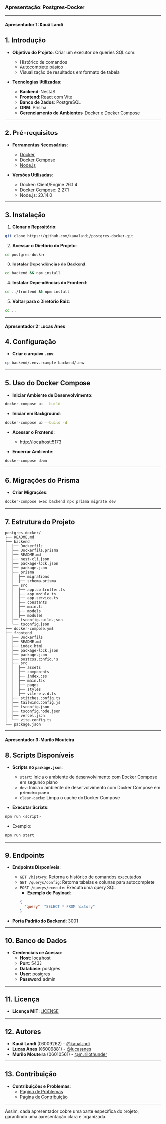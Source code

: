 ### Apresentação: Postgres-Docker

---

#### **Apresentador 1: Kauã Landi**

## 1. Introdução
- **Objetivo do Projeto**: Criar um executor de queries SQL com:
  - Histórico de comandos
  - Autocomplete básico
  - Visualização de resultados em formato de tabela

- **Tecnologias Utilizadas**:
  - **Backend**: NestJS
  - **Frontend**: React com Vite
  - **Banco de Dados**: PostgreSQL
  - **ORM**: Prisma
  - **Gerenciamento de Ambientes**: Docker e Docker Compose

---

## 2. Pré-requisitos
- **Ferramentas Necessárias**:
  - [Docker](https://docs.docker.com/get-docker/)
  - [Docker Compose](https://docs.docker.com/compose/install/)
  - [Node.js](https://nodejs.org/pt)

- **Versões Utilizadas**:
  - Docker: Client/Engine 26.1.4
  - Docker Compose: 2.27.1
  - Node.js: 20.14.0

---

## 3. Instalação
1. **Clonar o Repositório**:
```sh
git clone https://github.com/kaualandi/postgres-docker.git
```

2. **Acessar o Diretório do Projeto**:
```sh
cd postgres-docker
```

3. **Instalar Dependências do Backend**:
```sh
cd backend && npm install
```

4. **Instalar Dependências do Frontend**:
```sh
cd ../frontend && npm install
```

5. **Voltar para o Diretório Raiz**:
```sh
cd ..
```

---

#### **Apresentador 2: Lucas Anes**

## 4. Configuração
- **Criar o arquivo `.env`**:
```sh
cp backend/.env.example backend/.env
```

---

## 5. Uso do Docker Compose
- **Iniciar Ambiente de Desenvolvimento**:
```sh
docker-compose up --build
```

- **Iniciar em Background**:
```sh
docker-compose up --build -d
```

- **Acessar o Frontend**:
  - http://localhost:5173

- **Encerrar Ambiente**:
```sh
docker-compose down
```

---

## 6. Migrações do Prisma
- **Criar Migrações**:
```sh
docker-compose exec backend npx prisma migrate dev
```

---

## 7. Estrutura do Projeto
```
postgres-docker/
├── README.md
├── backend
│  ├── Dockerfile
│  ├── Dockerfile.prisma
│  ├── README.md
│  ├── nest-cli.json
│  ├── package-lock.json
│  ├── package.json
│  ├── prisma
│  │  ├── migrations
│  │  ├── schema.prisma
│  ├── src
│  │  ├── app.controller.ts
│  │  ├── app.module.ts
│  │  ├── app.service.ts
│  │  ├── constants
│  │  ├── main.ts
│  │  ├── models
│  │  ├── modules
│  ├── tsconfig.build.json
│  └── tsconfig.json
├── docker-compose.yml
├── frontend
│  ├── Dockerfile
│  ├── README.md
│  ├── index.html
│  ├── package-lock.json
│  ├── package.json
│  ├── postcss.config.js
│  ├── src
│  │  ├── assets
│  │  ├── components
│  │  ├── index.css
│  │  ├── main.tsx
│  │  ├── pages
│  │  ├── styles
│  │  ├── vite-env.d.ts
│  ├── stitches.config.ts
│  ├── tailwind.config.js
│  ├── tsconfig.json
│  ├── tsconfig.node.json
│  ├── vercel.json
│  └── vite.config.ts
└── package.json
```

---

#### **Apresentador 3: Murilo Mouteira**

## 8. Scripts Disponíveis
- **Scripts no `package.json`**:
  - `start`: Inicia o ambiente de desenvolvimento com Docker Compose em segundo plano
  - `dev`: Inicia o ambiente de desenvolvimento com Docker Compose em primeiro plano
  - `clear-cache`: Limpa o cache do Docker Compose

- **Executar Scripts**:
```sh
npm run <script>
```
  - Exemplo:
```sh
npm run start
```

---

## 9. Endpoints
- **Endpoints Disponíveis**:
  - `GET /history`: Retorna o histórico de comandos executados
  - `GET /querys/config`: Retorna tabelas e colunas para autocomplete
  - `POST /querys/execute`: Executa uma query SQL
    - **Exemplo de Payload**:
    ```json
    {
      "query": "SELECT * FROM history"
    }
    ```

- **Porta Padrão do Backend**: 3001

---

## 10. Banco de Dados
- **Credenciais de Acesso**:
  - **Host**: localhost
  - **Port**: 5432
  - **Database**: postgres
  - **User**: postgres
  - **Password**: admin

---

## 11. Licença
- **Licença MIT**: [LICENSE](LICENSE)

---

## 12. Autores
- **Kauã Landi** (06009262) - [@kaualandi](https://github.com/kaualandi)
- **Lucas Anes** (06009881) - [@lucasanes](https://github.com/lucasanes)
- **Murilo Mouteira** (06010561) - [@murilothunder](https://github.com/murilothunder)

---

## 13. Contribuição
- **Contribuições e Problemas**:
  - [Página de Problemas](https://github.com/kaualandi/postgres-docker/issues)
  - [Página de Contribuição](https://github.com/kaualandi/postgres-docker/pulls)

---

Assim, cada apresentador cobre uma parte específica do projeto, garantindo uma apresentação clara e organizada.